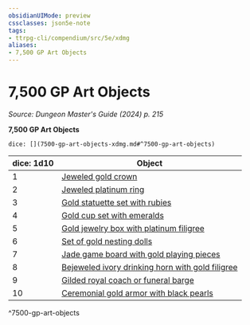 ```yaml
---
obsidianUIMode: preview
cssclasses: json5e-note
tags:
- ttrpg-cli/compendium/src/5e/xdmg
aliases:
- 7,500 GP Art Objects
---
```

# 7,500 GP Art Objects
*Source: Dungeon Master's Guide (2024) p. 215* 

**7,500 GP Art Objects**

`dice: [](7500-gp-art-objects-xdmg.md#^7500-gp-art-objects)`

| dice: 1d10 | Object |
|------------|--------|
| 1 | [Jeweled gold crown](/3-Mechanics/CLI/items/jeweled-gold-crown-xdmg.md) |
| 2 | [Jeweled platinum ring](/3-Mechanics/CLI/items/jeweled-platinum-ring-xdmg.md) |
| 3 | [Gold statuette set with rubies](/3-Mechanics/CLI/items/gold-statuette-set-with-rubies-xdmg.md) |
| 4 | [Gold cup set with emeralds](/3-Mechanics/CLI/items/gold-cup-set-with-emeralds-xdmg.md) |
| 5 | [Gold jewelry box with platinum filigree](/3-Mechanics/CLI/items/gold-jewelry-box-with-platinum-filigree-xdmg.md) |
| 6 | [Set of gold nesting dolls](/3-Mechanics/CLI/items/set-of-gold-nesting-dolls-xdmg.md) |
| 7 | [Jade game board with gold playing pieces](/3-Mechanics/CLI/items/jade-game-board-with-gold-playing-pieces-xdmg.md) |
| 8 | [Bejeweled ivory drinking horn with gold filigree](/3-Mechanics/CLI/items/bejeweled-ivory-drinking-horn-with-gold-filigree-xdmg.md) |
| 9 | [Gilded royal coach or funeral barge](/3-Mechanics/CLI/items/gilded-royal-coach-or-funeral-barge-xdmg.md) |
| 10 | [Ceremonial gold armor with black pearls](/3-Mechanics/CLI/items/ceremonial-gold-armor-with-black-pearls-xdmg.md) |
^7500-gp-art-objects